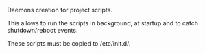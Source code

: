 Daemons creation for project scripts.

This allows to run the scripts in background, at startup and to catch shutdown/reboot events.

These scripts must be copied to /etc/init.d/.